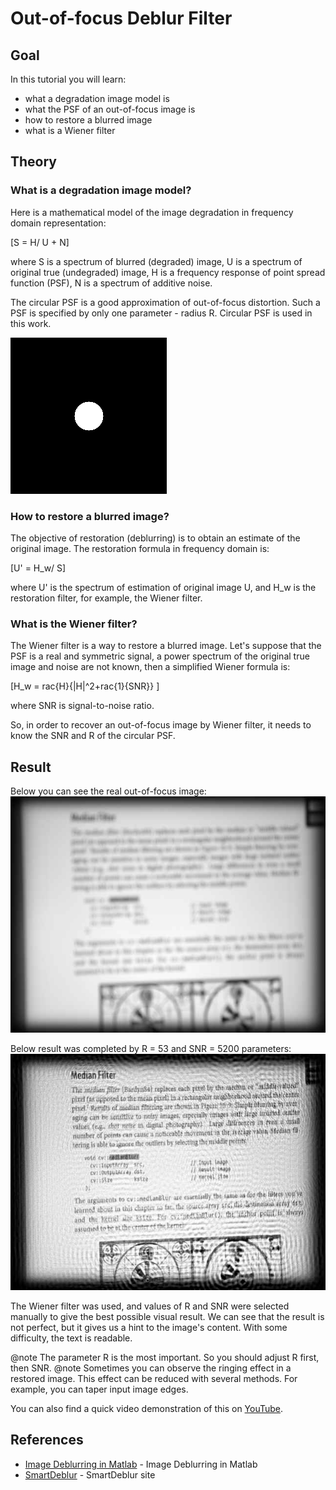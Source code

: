 Out-of-focus Deblur Filter
==========================

Goal
----

In this tutorial you will learn:

-   what a degradation image model is
-   what the PSF of an out-of-focus image is
-   how to restore a blurred image
-   what is a Wiener filter

Theory
------

### What is a degradation image model?

Here is a mathematical model of the image degradation in frequency domain representation:

[S = H/ U + N]

where
S is a spectrum of blurred (degraded) image,
U is a spectrum of original true (undegraded) image,
H is a frequency response of point spread function (PSF),
N is a spectrum of additive noise.

The circular PSF is a good approximation of out-of-focus distortion. Such a PSF is specified by only one parameter - radius R. Circular PSF is used in this work.

![Circular point spread function](/www/images/psf.png)

### How to restore a blurred image?

The objective of restoration (deblurring) is to obtain an estimate of the original image. The restoration formula in frequency domain is:

[U' = H_w/ S]

where
U' is the spectrum of estimation of original image U, and 
H_w is the restoration filter, for example, the Wiener filter.

### What is the Wiener filter?

The Wiener filter is a way to restore a blurred image. Let's suppose that the PSF is a real and symmetric signal, a power spectrum of the original true image and noise are not known,
then a simplified Wiener formula is:

[H_w = rac{H}{|H|^2+rac{1}{SNR}} ]

where
SNR is signal-to-noise ratio.

So, in order to recover an out-of-focus image by Wiener filter, it needs to know the SNR and R of the circular PSF.

Result
------

Below you can see the real out-of-focus image:
![Out-of-focus image](/www/images/original.jpg)


Below result was completed by R = 53 and SNR = 5200 parameters:
![The restored (deblurred) image](/www/images/recovered.jpg)

The Wiener filter was used, and values of R and SNR were selected manually to give the best possible visual result.
We can see that the result is not perfect, but it gives us a hint to the image's content. With some difficulty, the text is readable.

@note The parameter R is the most important. So you should adjust R first, then SNR.
@note Sometimes you can observe the ringing effect in a restored image. This effect can be reduced with several methods. For example, you can taper input image edges.

You can also find a quick video demonstration of this on
[YouTube](https://youtu.be/0bEcE4B0XP4).

References
------
- [Image Deblurring in Matlab] - Image Deblurring in Matlab
- [SmartDeblur] - SmartDeblur site

<!-- invisible references list -->
[Digital Image Processing]: http://web.ipac.caltech.edu/staff/fmasci/home/astro_refs/Digital_Image_Processing_2ndEd.pdf
[Image Deblurring in Matlab]: https://www.mathworks.com/help/images/image-deblurring.html
[SmartDeblur]: http://yuzhikov.com/articles/BlurredImagesRestoration1.htm
